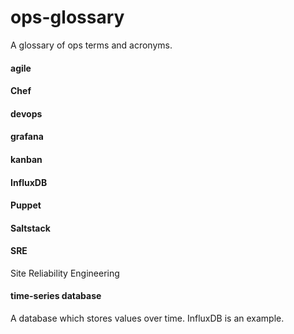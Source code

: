 # ops-glossary
A glossary of ops terms and acronyms.

#### agile

#### Chef

#### devops

#### grafana

#### kanban

#### InfluxDB

#### Puppet

#### Saltstack

#### SRE
Site Reliability Engineering

#### time-series database
A database which stores values over time. InfluxDB is an example.
